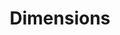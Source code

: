 ---
layout: default
bigquery: https://console.cloud.google.com/bigquery?p=covid-19-dimensions-ai&page=table&d=data&t=publications
contributors: Digital Science, https://www.digital-science.com/
cost: Free for personal, non-commercial use.
description: Dimensions contains more than 100 million publications, ranging from
  articles published in scholarly journals, books and book chapters, to preprints
  and conference proceedings. All publications are contextualized with linked data
  sets, funding, publications, patents, clinical trials, and policy documents. You
  can also view associated categories, funders, institutions, and researcher profiles.
documentation: https://docs.dimensions.ai/bigquery/index.html
last_edit: 04/08/2022, 08:28:26
location: https://www.dimensions.ai/products/free/
maintained_by: Digital Science, https://www.digital-science.com/
schema_fields:
- funding_nzd
- funding_aud
- granted_date
- reference_ids
- source_id
- open_access_categories
- name
- category_uoa
- funding_chf
- funder_org_state_codes
- citations
- ipcr
- current_assignee_orgs
- book_series_title
- cited_by_ids
- open_access_categories_v2
- start_date
- registry
- repository_url
- research_org_countries
- expiration_date
- id
- kind
- funder_org
- investigators
- associated_publication_doi
- categories
- conditions
- labels
- funding_details
- proceedings_title
- associated_grant_ids
- research_org_state_codes
- status
- book_title
- acknowledgements
- pages
- language
- publisher
- address
- legal_events
- date_imported_gbq
- funding_eur
- volume
- filing_status
- current_assignee_countries
- types
- assignee_countries
- researcher_ids
- title
- acronyms
- arxiv_id
- funder_countries
- funding_cny
- family_members_ids
- funding_usd
- research_orgs
- original_assignee
- filing_date
- abstract
- year
- priority_date
- repository_name
- associated_publication_id
- date_modified
- granted_year
- embargo_date
- date
- assignee_orgs
- metrics
- family_id
- concepts
- funder_orgs
- date_inserted
- research_org_country_names
- issue
- conference
- expiration_year
- original_abstract
- parent_id
- supporting_grant_ids
- foa_number
- created_date
- relationships
- associated_publication_pmid
- publication_date
- editors
- linkout
- acronym
- funding_cad
- end_year
- email_address
- category_for
- current_assignee
- category_hra
- category_icrp_cso
- external_ids
- cpc
- altmetrics
- family_count
- organisation_details
- funding_amount
- links
- description
- authors
- funding_jpy
- category_hrcs_rac
- original_assignee_countries
- application_number
- resulting_publication_doi
- eisbn
- priority_year
- license
- filing_year
- funder_org_cities
- jurisdiction
- category_icrp_ct
- associated_publication_arxiv_id
- category_sdg
- category_hrcs_hc
- gender
- inventor_names
- funding_gbp
- publication_year
- subtitles
- legal_status
- date_online
- interventions
- pmid
- resulting_publication_ids
- clinical_trial_ids
- date_normal
- aliases
- grant_number
- established
- citations_count
- phase
- repository_id
- end_date
- research_org_city_names
- wikipedia_url
- isbn
- research_org_state_names
- pmcid
- patent_ids
- category_bra
- original_assignee_orgs
- type
- active_years
- funder_org_acronyms
- journal
- funding_currency
- date_print
- citation_string
- journal_lists
- funder_org_countries
- publication_ids
- category_rcdc
- start_year
- original_title
- mesh_headings
- brief_title
- research_org_cities
- doi
- mesh_terms
shortname: dimensions
tags:
- scholarly literature
- patents
- funding
- clinical trials
- academic profiles
terms_of_use: 'Use of both the Dimensions COVID-19 dataset and full Dimensions dataset
  are subject to the Dimensions Terms of use: https://www.dimensions.ai/policies-terms-legal '
title: Dimensions
uuid: dcff88bd-fe6b-4fdb-8159-809bf9d7bc1c
---